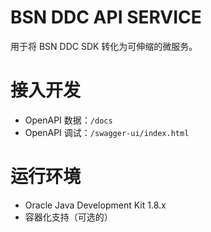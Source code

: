 # BSN DDC API SERVICE

用于将 BSN DDC SDK 转化为可伸缩的微服务。

# 接入开发

- OpenAPI 数据：`/docs`
- OpenAPI 调试：`/swagger-ui/index.html`

# 运行环境

- Oracle Java Development Kit 1.8.x
- 容器化支持（可选的）